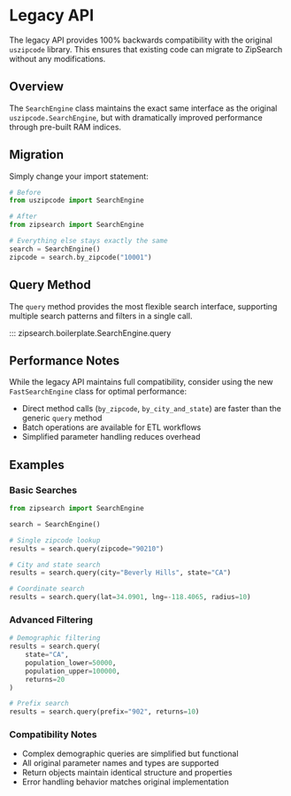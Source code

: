 # Legacy API

The legacy API provides 100% backwards compatibility with the original `uszipcode` library. This ensures that existing code can migrate to ZipSearch without any modifications.

## Overview

The `SearchEngine` class maintains the exact same interface as the original `uszipcode.SearchEngine`, but with dramatically improved performance through pre-built RAM indices.

## Migration

Simply change your import statement:

```python
# Before
from uszipcode import SearchEngine

# After  
from zipsearch import SearchEngine

# Everything else stays exactly the same
search = SearchEngine()
zipcode = search.by_zipcode("10001")
```

## Query Method

The `query` method provides the most flexible search interface, supporting multiple search patterns and filters in a single call.

::: zipsearch.boilerplate.SearchEngine.query

## Performance Notes

While the legacy API maintains full compatibility, consider using the new `FastSearchEngine` class for optimal performance:

- Direct method calls (`by_zipcode`, `by_city_and_state`) are faster than the generic `query` method
- Batch operations are available for ETL workflows
- Simplified parameter handling reduces overhead

## Examples

### Basic Searches

```python
from zipsearch import SearchEngine

search = SearchEngine()

# Single zipcode lookup
results = search.query(zipcode="90210")

# City and state search
results = search.query(city="Beverly Hills", state="CA")

# Coordinate search
results = search.query(lat=34.0901, lng=-118.4065, radius=10)
```

### Advanced Filtering

```python
# Demographic filtering
results = search.query(
    state="CA",
    population_lower=50000,
    population_upper=100000,
    returns=20
)

# Prefix search
results = search.query(prefix="902", returns=10)
```

### Compatibility Notes

- Complex demographic queries are simplified but functional
- All original parameter names and types are supported
- Return objects maintain identical structure and properties
- Error handling behavior matches original implementation